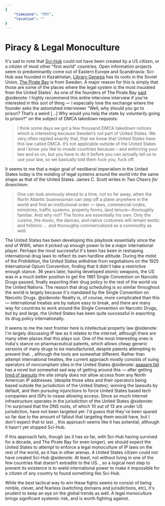 ```yaml
---
{
	"timezone": "PDT",
	"location": ""
}
---
```

# Piracy & Legal Monoculture

It's sad to note that [Sci-Hub](https://en.wikipedia.org/wiki/Sci-Hub) could not have been created by a US citizen, or a citizen of most other "first world" countries. Open information projects seem to predominantly come out of Eastern Europe and Scandinavia: Sci-Hub was founded in Kazakhstan, [Library Genesis](https://en.wikipedia.org/wiki/Library_Genesis) has its roots in the Soviet Union, [The Pirate Bay](https://en.wikipedia.org/wiki/The_Pirate_Bay) is from Sweden. A major reason for this is simply that those are some of the places where the legal system is the most insulated from the United States'. As one of the founders of The Pirate Bay [said](https://darknetdiaries.com/transcript/92/)
@sidenote: I highly recommend this entire interview interview if you're interested in this sort of thing — I especially love the exchange where the founder asks the astonished interviewer "Well, why should you go to prison? That’s a weird […] Why would you help the state by voluntarily going to prison?"
on the subject of DMCA takedown requests:

> I think some days we got a few thousand DMCA takedown notices which is interesting because Sweden’s not part of United States.  We very often replied exactly that, that we know that United States have this law called DMCA.  It’s not applicable outside of the United States and I know you like to invade countries because – and enforcing your law and so on, but you have to do it before you can actually tell us to use your law, so we basically told them fuck you, fuck off.

It seems to me that a major goal of neoliberal imperialism in the United States today is the molding of legal systems around the world into the same shape as that of the United States. James C. Scott writes in *Two Cheers for Anarchism*:

> One can look anxiously ahead to a time, not so far away, when the North Atlantic businessman can step off a plane anywhere in the world and find an institutional order — laws, commercial codes, ministries, traffic systems, property forms, land tenure—thoroughly familiar. And why not? The forms are essentially his own. Only the cuisine, the music, the dances, and native costumes will remain exotic and folkloric … and thoroughly commercialized as a commodity as well.

The United States has been developing this playbook essentially since the end of WWII, when it picked up enough power to be a major international player. Perhaps the most successful it's been has been in reshaping international drug laws to reflect its own hardline attitude. During the midst of the Prohibition, the United States withdrew from negotiations on the 1925 International Opium Convention, finding that it didn't take a restrictive enough stance. 36 years later, having developed atomic weapons, the US was in a much better position to get the 1961 Single Convention on Narcotic Drugs passed, finally exporting their drug policy to the rest of the world via the United Nations. The reason that drug scheduling is so similar throughout the world is largely because it's mandated by the Single Convention on Narcotic Drugs.
@sidenote: Reality is, of course, more complicated than this — international treaties are by nature easy to break, and there are many way for countries to work around the Single Convention on Narcotic Drugs, but by and large, the United States has been quite successful in exporting its drug policy internationally.

It seems to me the next frontier here is intellectual property law
@sidenote: I'm largely discussing IP law as it relates to the internet, although there are many other places that this plays out. One of the most interesting ones is India's stance on pharmaceutical patents, which allows cheap generic versions of many drugs to be manufactured, despite patents attempting to prevent that.
, although the tools are somewhat different. Rather than attempt international treaties, the current approach mostly consists of suing operators of noncompliant sites in the United States
@sidenote: [aaaaarg.fail](http://aaaaarg.fail/) has a novel but somewhat sad way of getting around this — after getting [tired of lawsuits](https://scroll.in/article/802182/pirates-in-our-public-library-why-indian-scholars-are-closely-watching-a-court-case-in-quebec) the site simply does not allow access from any North American IP addresses.
(despite those sites and their operators being based outside the jurisdiction of the United States), winning the lawsuits by default, and then pursuing injunctions to force United States based tech companies and ISPs to cease allowing access. Since so much internet infrastructure operates in the jurisdiction of the United States
@sidenote: I'm surprised that the DNS roots, of which 10 out of 13 are under US jurisdiction, have not been targeted yet. I'd guess that they've been spared so far due to the amount of fallout that targeting them would have, but I don't expect that to last.
, this approach seems like it has potential, although it hasn't yet stopped Sci-Hub.

If this approach fails, though (as it has so far, with Sci-Hub having survived for a decade, and The Pirate Bay for even longer), we should expect the United States to attempt to enforce a legal monoculture of IP laws on the rest of the world, as it has in other arenas. A United States citizen could not have created Sci-Hub
@sidenote: At least, not without living in one of the few countries that doesn't extradite to the US.
, so a logical next step to prevent its existence is to wield international power to make it impossible for a citizen of any country to found something like Sci-Hub.

While the best tactical way to win these fights seems to consist of being nimble, clever, and fearless (switching domains and jurisdictions, etc), it's prudent to keep an eye on the global trends as well. A legal monoculture brings significant systemic risk, and is worth fighting against.
